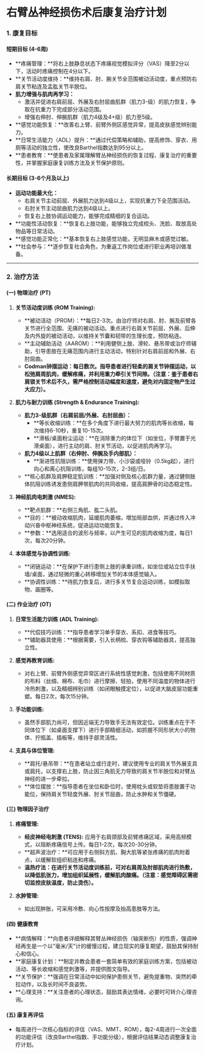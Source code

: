 # 右臂丛神经损伤术后康复治疗计划

### 1. 康复目标

#### 短期目标 (4-6周)
*   **疼痛管理：**将右上肢静息状态下疼痛视觉模拟评分（VAS）降至2分以下，活动时疼痛控制在4分以下。
*   **关节活动度维持：**维持右肩、肘、腕关节全范围被动活动度，重点预防右肩关节粘连及盂肱关节半脱位。
*   **肌力增强与肌肉再学习：**
    *   激活并促进右肩前屈、外展及右肘屈曲肌群（肌力3-级）的肌力恢复，争取在抗重力下完成部分活动范围。
    *   增强右伸肘、伸腕肌群（肌力4级及4+级）肌力至5级。
*   **感觉功能恢复：**改善右上臂、前臂外侧区感觉异常，提高皮肤感觉辨别能力。
*   **日常生活能力（ADL）提升：**通过代偿策略和辅助，提高修饰、穿衣、用厕等活动的独立性，使改良Barthel指数达到95分以上。
*   **患者教育：**使患者及家属理解臂丛神经损伤的恢复过程、康复治疗的重要性，并掌握家庭康复训练方法及关节保护原则。

#### 长期目标 (3-6个月及以上)
*   **运动功能最大化：**
    *   右肩关节主动前屈、外展肌力达到4级以上，实现抗重力下全范围活动。
    *   右肘关节主动屈曲肌力达到4级以上。
    *   恢复右上肢协调运动能力，能够完成精细的复合运动。
*   **功能性活动恢复：**恢复右上肢功能，能够独立完成梳头、洗脸、取放高处物品等日常活动。
*   **感觉功能正常化：**基本恢复右上肢感觉功能，无明显麻木或感觉过敏。
*   **社会参与：**逐步恢复社会角色，为重返工作岗位或进行职业再培训做准备。

---

### 2. 治疗方法

#### (一) 物理治疗 (PT)

1.  **关节活动度训练 (ROM Training):**
    *   **被动活动（PROM）：**每日2-3次。由治疗师对右肩、肘、腕及前臂各关节进行全范围、无痛的被动活动。重点进行右肩关节前屈、外展、后伸及内外旋的被动活动，以维持关节囊和韧带的生理长度，预防粘连。
    *   **主动辅助活动（AAROM）：**利用健侧上肢、滑轮、悬吊带或治疗师辅助，引导患肢在无痛范围内进行主动活动，特别针对右肩前屈和外展、右肘屈曲。
    *   **Codman钟摆运动：**每日数次。指导患者进行轻柔的肩关节钟摆运动，以松弛肩周肌肉，缓解疼痛，并利用重力牵引关节间隙。**（注意：鉴于患者右肩锁关节术后不久，需严格控制活动幅度和速度，避免对内固定物产生过大应力）。**

2.  **肌力与耐力训练 (Strength & Endurance Training):**
    *   **肌力3-级肌群（右肩前屈/外展、右肘屈曲）：**
        *   **等长收缩训练：**在多个角度下进行最大努力的肌肉等长收缩，每次维持6-10秒，重复10-15次。
        *   **滑板/桌面粉尘运动：**在消除重力的体位下（如坐位，手臂置于光滑桌面），进行主动的肩、肘关节活动，以促进肌肉再学习。
    *   **肌力4级以上肌群（右伸肘、伸腕及手内部肌）：**
        *   **渐进性抗阻训练：**使用弹力带、小沙袋或哑铃（0.5kg起），进行向心和离心抗阻训练，每组10-15次，2-3组/日。
    *   **核心肌群及肩胛稳定肌训练：**加强对侧及核心肌群力量，通过健侧肢体抗阻训练诱发患侧肩胛带肌肉的共同收缩，提高肩胛骨的动态稳定性。

3.  **神经肌肉电刺激 (NMES):**
    *   **靶点肌群：**右侧三角肌、肱二头肌。
    *   **目的：**被动收缩肌肉，延缓肌肉萎缩，增加局部血供，并通过传入冲动兴奋中枢神经系统，促进运动功能恢复。
    *   **参数：**选用适合的波形与频率，以产生可见的肌肉收缩为度，每日1次，每次20分钟。

4.  **本体感觉与协调性训练:**
    *   **闭链运动：**在保护下进行患侧上肢的承重训练，如坐位或站立位手扶墙/桌面，通过轻微的重心转移增加关节的本体感觉输入。
    *   **协调性训练：**待肌力恢复后，进行多关节复合运动训练，如模拟取物、画圈等。

#### (二) 作业治疗 (OT)

1.  **日常生活能力训练 (ADL Training):**
    *   **代偿技巧训练：**指导患者学习单手穿衣、系扣、进食等技巧。
    *   **辅助器具使用：**根据需要，引入长柄梳、穿衣钩等辅助器具，提高独立性。

2.  **感觉再教育训练:**
    *   对右上臂、前臂外侧感觉异常区进行系统性感觉刺激，包括使用不同材质的布料（丝绸、棉布、毛巾）进行摩擦、轻拍，使用不同温度的物体进行冷热刺激，以及精细辨别训练（如闭眼触摸定位），以促进大脑皮层功能重塑。每日2次，每次15分钟。

3.  **手功能训练:**
    *   虽然手部肌力尚可，但因近端无力导致手无法有效定位。训练重点在于不同体位下（如桌面支撑下）进行手部精细活动，如抓握不同形状大小的物体、拧瓶盖、插板等，维持手部灵活性。

4.  **支具与体位管理:**
    *   **肩托/悬吊带：**在患者站立或行走时，建议使用专业的肩关节外展支具或肩托，以支撑右上肢，防止因三角肌无力导致的肩关节半脱位和对臂丛神经的进一步牵拉。
    *   **体位摆放：**指导患者在坐位和卧位时，使用枕头或软垫将患肢置于功能位，保持肩关节轻度外展、肘关节屈曲，防止水肿和关节僵硬。

#### (三) 物理因子治疗

1.  **疼痛管理:**
    *   **经皮神经电刺激 (TENS):** 应用于右肩颈部及前臂疼痛区域，采用高频模式，以阻断疼痛信号上传。每日1-2次，每次20-30分钟。
    *   **超声波治疗：**可应用于右侧斜方肌、胸大肌等紧张疼痛的肌肉附着点，以缓解软组织粘连和疼痛。
    *   **温热疗法：**在进行关节活动度训练前，可对右肩周及肘部肌肉进行热敷，以降低肌张力，增加组织延展性，缓解肌肉酸痛。**（注意：感觉障碍区需密切监控皮肤温度，防止烫伤）。**

2.  **水肿管理:**
    *   如出现肿胀，可采用冷敷、向心性按摩及抬高患肢等方法。

#### (四) 健康教育

*   **病情解释：**向患者详细解释其臂丛神经损伤（轴突断伤）的性质，强调神经再生是一个以“毫米/天”计的缓慢过程，建立现实的康复期望，鼓励其保持耐心和信心。
*   **家庭康复计划：**制定并教会患者一套简单有效的家庭训练方案，包括被动活动、等长收缩和感觉刺激等，并提供图文指导。
*   **关节保护：**强调在日常活动中如何保护患侧关节，避免提重物、突然的牵拉动作，以及长时间不良姿势。
*   **心理支持：**关注患者的心理状态，鼓励其表达情绪，必要时可转介心理咨询。

#### (五) 康复再评估
*   每周进行一次核心指标的评估（VAS、MMT、ROM），每2-4周进行一次全面的功能评估（改良Barthel指数、手功能分级），根据评估结果动态调整康复治疗计划。